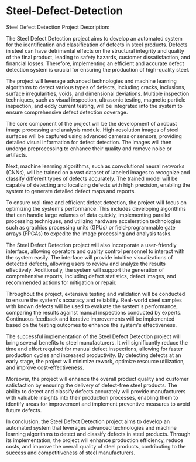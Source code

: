 # Steel-Defect-Detection
Steel Defect Detection Project Description:

The Steel Defect Detection project aims to develop an automated system for the identification and classification of defects in steel products. Defects in steel can have detrimental effects on the structural integrity and quality of the final product, leading to safety hazards, customer dissatisfaction, and financial losses. Therefore, implementing an efficient and accurate defect detection system is crucial for ensuring the production of high-quality steel.

The project will leverage advanced technologies and machine learning algorithms to detect various types of defects, including cracks, inclusions, surface irregularities, voids, and dimensional deviations. Multiple inspection techniques, such as visual inspection, ultrasonic testing, magnetic particle inspection, and eddy current testing, will be integrated into the system to ensure comprehensive defect detection coverage.

The core component of the project will be the development of a robust image processing and analysis module. High-resolution images of steel surfaces will be captured using advanced cameras or sensors, providing detailed visual information for defect detection. The images will then undergo preprocessing to enhance their quality and remove noise or artifacts.

Next, machine learning algorithms, such as convolutional neural networks (CNNs), will be trained on a vast dataset of labeled images to recognize and classify different types of defects accurately. The trained model will be capable of detecting and localizing defects with high precision, enabling the system to generate detailed defect maps and reports.

To ensure real-time and efficient defect detection, the project will focus on optimizing the system's performance. This includes developing algorithms that can handle large volumes of data quickly, implementing parallel processing techniques, and utilizing hardware acceleration technologies such as graphics processing units (GPUs) or field-programmable gate arrays (FPGAs) to expedite the image processing and analysis tasks.

The Steel Defect Detection project will also incorporate a user-friendly interface, allowing operators and quality control personnel to interact with the system easily. The interface will provide intuitive visualizations of detected defects, allowing users to review and analyze the results effectively. Additionally, the system will support the generation of comprehensive reports, including defect statistics, defect images, and recommended actions for mitigation or repair.

Throughout the project, extensive testing and validation will be conducted to ensure the system's accuracy and reliability. Real-world steel samples with known defects will be used to evaluate the system's performance, comparing the results against manual inspections conducted by experts. Continuous feedback and iterative improvements will be implemented based on the testing outcomes to enhance the system's effectiveness.

The successful implementation of the Steel Defect Detection project will bring several benefits to steel manufacturers. It will significantly reduce the time and effort required for manual defect inspections, allowing for faster production cycles and increased productivity. By detecting defects at an early stage, the project will minimize rework, optimize resource utilization, and improve cost-effectiveness.

Moreover, the project will enhance the overall product quality and customer satisfaction by ensuring the delivery of defect-free steel products. The ability to detect and classify defects accurately will provide manufacturers with valuable insights into their production processes, enabling them to identify areas for improvement and implement preventive measures to avoid future defects.

In conclusion, the Steel Defect Detection project aims to develop an automated system that leverages advanced technologies and machine learning algorithms to detect and classify defects in steel products. Through its implementation, the project will enhance production efficiency, reduce costs, and improve the overall quality of steel products, contributing to the success and competitiveness of steel manufacturers.
